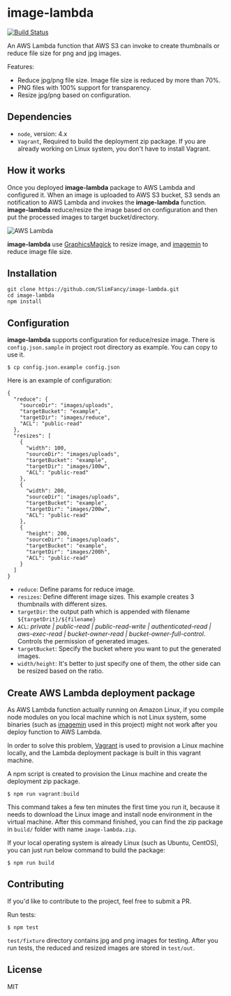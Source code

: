 # image-lambda

[![Build Status](https://travis-ci.org/slimfancy/image-lambda.svg?branch=master)](https://travis-ci.org/slimfancy/image-lambda)

An AWS Lambda function that AWS S3 can invoke to create thumbnails or reduce file size for png and jpg images.

Features:
- Reduce jpg/png file size.  Image file size is reduced by more than 70%.
- PNG files with 100% support for transparency.
- Resize jpg/png based on configuration.

## Dependencies
- `node`, version: 4.x
- `Vagrant`, Required to build the deployment zip package. If you are already working on Linux system, you don't have to install Vagrant.

## How it works

Once you deployed **image-lambda** package to AWS Lambda and configured it. When an image is uploaded to AWS S3 bucket, S3 sends an notification to AWS Lambda and invokes the **image-lambda** function. **image-lambda** reduce/resize the image based on configuration and then put the processed images to target bucket/directory.

![AWS Lambda](http://docs.aws.amazon.com/lambda/latest/dg/images/push-s3-example-10.png)

**image-lambda** use [GraphicsMagick](https://github.com/aheckmann/gm) to resize image, and [imagemin](https://github.com/imagemin/imagemin) to reduce image file size.

## Installation

```
git clone https://github.com/SlimFancy/image-lambda.git
cd image-lambda
npm install
```

## Configuration
**image-lambda** supports configuration for reduce/resize image. There is `config.json.sample` in project root directory as example. You can copy to use it.

```
$ cp config.json.example config.json
```

Here is an example of configuration:

```
{
  "reduce": {
    "sourceDir": "images/uploads",
    "targetBucket": "example",
    "targetDir": "images/reduce",
    "ACL": "public-read"
  },
  "resizes": [
    {
      "width": 100,
      "sourceDir": "images/uploads",
      "targetBucket": "example",
      "targetDir": "images/100w",
      "ACL": "public-read"
    },
    {
      "width": 200,
      "sourceDir": "images/uploads",
      "targetBucket": "example",
      "targetDir": "images/200w",
      "ACL": "public-read"
    },
    {
      "height": 200,
      "sourceDir": "images/uploads",
      "targetBucket": "example",
      "targetDir": "images/200h",
      "ACL": "public-read"
    }
  ]
}
```
- `reduce`: Define params for reduce image.
- `resizes`: Define different image sizes. This example creates 3 thumbnails with different sizes.
- `targetDir`: the output path which is appended with filename `${targetDrit}/${filename}`
- `ACL`: *private | public-read | public-read-write | authenticated-read | aws-exec-read | bucket-owner-read | bucket-owner-full-control*. Controls the permission of generated images.
- `targetBucket`: Specify the bucket where you want to put the generated images.
- `width/height`: It's better to just specify one of them, the other side can be resized based on the ratio.


## Create AWS Lambda deployment package

As AWS Lambda function actually running on Amazon Linux, if you compile node modules on you local machine which is not Linux system, some binaries (such as [imagemin](https://github.com/imagemin/imagemin) used in this project) might not work after you deploy function to AWS Lambda.

In order to solve this problem, [Vagrant](https://www.vagrantup.com/) is used to provision a Linux machine locally, and the Lambda deployment package is built in this vagrant machine.

A npm script is created to provision the Linux machine and create the deployment zip package.

```
$ npm run vagrant:build
```

This command takes a few ten minutes the first time you run it, because it needs to download the Linux image and install node environment in the virtual machine. After this command finished, you can find the zip package in `build/` folder with name `image-lambda.zip`.

If your local operating system is already Linux (such as Ubuntu, CentOS), you can just run below command to build the package:

```
$ npm run build
```

## Contributing

If you'd like to contribute to the project, feel free to submit a PR.

Run tests:

```
$ npm test
```

`test/fixture` directory contains jpg and png images for testing. After you run tests, the reduced and resized images are stored in `test/out`.

## License

MIT
